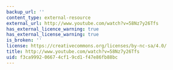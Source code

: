 ```yaml
---
backup_url: ''
content_type: external-resource
external_url: http://www.youtube.com/watch?v=58Nz7y26Tfs
has_external_licence_warning: true
has_external_license_warning: true
is_broken: ''
license: https://creativecommons.org/licenses/by-nc-sa/4.0/
title: http://www.youtube.com/watch?v=58Nz7y26Tfs
uid: f3ca9992-0667-4cf1-9cd1-f47e86fb88bc
---
```

